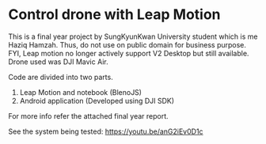 Control drone with Leap Motion
===

This is a final year project by SungKyunKwan University student which is me Haziq Hamzah. Thus, do not use on public domain for business purpose. FYI, Leap motion no longer actively support V2 Desktop but still available. Drone used was DJI Mavic Air.

Code are divided into two parts.
1. Leap Motion and notebook (BlenoJS)
2. Android application (Developed using DJI SDK)

For more info refer the attached final year report.

See the system being tested: https://youtu.be/anG2iEv0D1c
